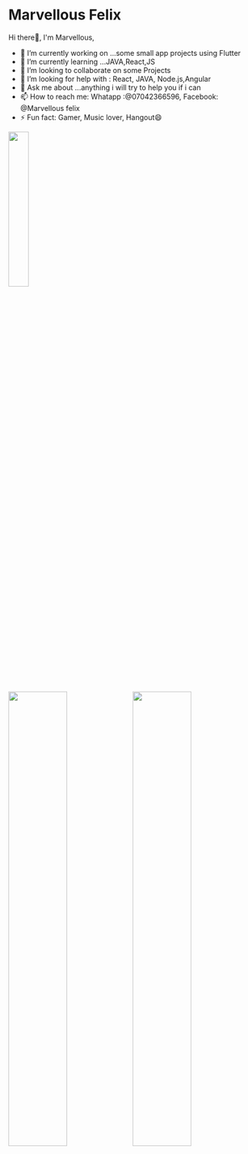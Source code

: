 # Marvellous Felix

   Hi there👋, I'm Marvellous,

- 🔭 I’m currently working on ...some small app projects using Flutter
- 🌱 I’m currently learning ...JAVA,React,JS
- 👯 I’m looking to collaborate on some Projects
- 🤔 I’m looking for help with : React, JAVA, Node.js,Angular
- 💬 Ask me about ...anything i will try to help you if i can
- 📫 How to reach me: Whatapp :@07042366596, Facebook: @Marvellous felix
- ⚡ Fun fact: Gamer, Music lover, Hangout😄

<p> <img width="28%"  src="https://github-readme-stats.vercel.app/api/top-langs/?username=KiddyCodes&theme=tokyonight" /> </p>

<p>
  <img width="48%"  src="https://github-readme-stats.vercel.app/api?username=KiddyCodes&show_icons=true&theme=tokyonight" />
  <img width="48%"   src="https://github-readme-streak-stats.herokuapp.com/?user=KiddyCodes&theme=tokyonight" />
</p>
